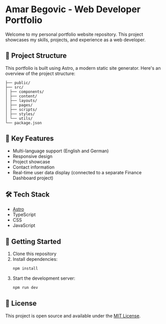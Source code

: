 # Amar Begovic - Web Developer Portfolio

Welcome to my personal portfolio website repository. This project showcases my skills, projects, and experience as a web developer.

## 🚀 Project Structure

This portfolio is built using Astro, a modern static site generator. Here's an overview of the project structure:
```
├── public/
├── src/
│ ├── components/
│ ├── content/
│ ├── layouts/
│ ├── pages/
│ ├── scripts/
│ ├── styles/
│ └── utils/
└── package.json
```

## 🧞 Key Features

- Multi-language support (English and German)
- Responsive design
- Project showcase
- Contact information
- Real-time user data display (connected to a separate Finance Dashboard project)

## 🛠️ Tech Stack

- [Astro](https://astro.build)
- TypeScript
- CSS
- JavaScript

## 🚀 Getting Started

1. Clone this repository
2. Install dependencies:
   ```bash
   npm install
   ```
3. Start the development server:
   ```bash
   npm run dev
   ```

## 📄 License

This project is open source and available under the [MIT License](LICENSE).